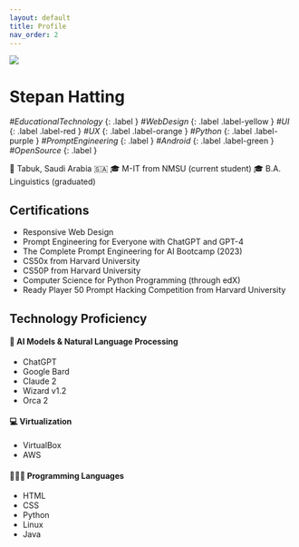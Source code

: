 ```yaml
---
layout: default
title: Profile
nav_order: 2
---
```

![](../../assets/images/ProfPic2023-framed-small.png)
# [](#Stepan-Hatting)Stepan Hatting
*#EducationalTechnology*
{: .label }
*#WebDesign*
{: .label .label-yellow }
*#UI*
{: .label .label-red }
*#UX*
{: .label .label-orange }
*#Python*
{: .label .label-purple }
*#PromptEngineering*
{: .label }
*#Android*
{: .label .label-green }
*#OpenSource*
{: .label }

📍 Tabuk, Saudi Arabia 🇸🇦
🎓 M-IT from NMSU (current student)
🎓 B.A. Linguistics (graduated)

## [](#Certifications)Certifications
* Responsive Web Design
* Prompt Engineering for Everyone with ChatGPT and GPT-4
* The Complete Prompt Engineering for AI Bootcamp (2023)
* CS50x from Harvard University
* CS50P from Harvard University
* Computer Science for Python Programming (through edX)
* Ready Player 50 Prompt Hacking Competition from Harvard University

## [](#Proficiency)Technology Proficiency

#### [](#AI-Models)🤖 AI Models & Natural Language Processing
* ChatGPT
* Google Bard
* Claude 2
* Wizard v1.2
* Orca 2

#### [](#Virtualization)💻 Virtualization
* VirtualBox
* AWS

#### [](#Programming-Languages)🧑🏼‍💻 Programming Languages
* HTML
* CSS
* Python
* Linux
* Java
